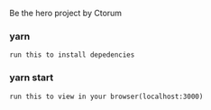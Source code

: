 Be the hero project by Ctorum<br/>

### yarn
    run this to install depedencies

### yarn start
    run this to view in your browser(localhost:3000)
